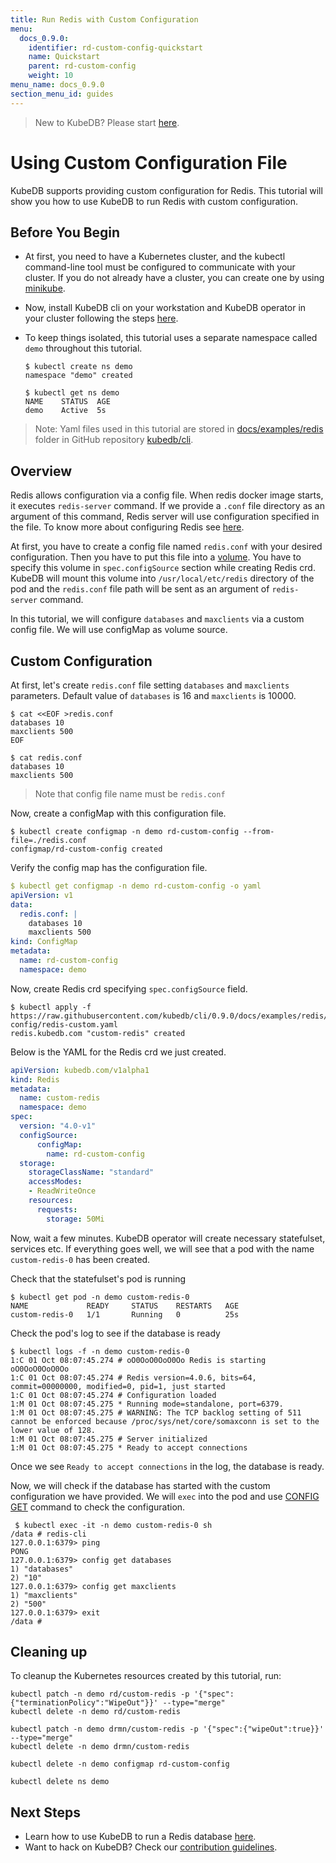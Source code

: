 ```yaml
---
title: Run Redis with Custom Configuration
menu:
  docs_0.9.0:
    identifier: rd-custom-config-quickstart
    name: Quickstart
    parent: rd-custom-config
    weight: 10
menu_name: docs_0.9.0
section_menu_id: guides
---
```


> New to KubeDB? Please start [here](/docs/0.9.0/concepts/README).

# Using Custom Configuration File

KubeDB supports providing custom configuration for Redis. This tutorial will show you how to use KubeDB to run Redis with custom configuration.

## Before You Begin

- At first, you need to have a Kubernetes cluster, and the kubectl command-line tool must be configured to communicate with your cluster. If you do not already have a cluster, you can create one by using [minikube](https://github.com/kubernetes/minikube).

- Now, install KubeDB cli on your workstation and KubeDB operator in your cluster following the steps [here](/docs/0.9.0/setup/install).

- To keep things isolated, this tutorial uses a separate namespace called `demo` throughout this tutorial.

  ```console
  $ kubectl create ns demo
  namespace "demo" created
  
  $ kubectl get ns demo
  NAME    STATUS  AGE
  demo    Active  5s
  ```

> Note: Yaml files used in this tutorial are stored in [docs/examples/redis](https://github.com/kubedb/cli/tree/0.9.0/docs/examples/redis) folder in GitHub repository [kubedb/cli](https://github.com/kubedb/cli).

## Overview

Redis allows configuration via a config file. When redis docker image starts, it executes `redis-server` command. If we provide a `.conf` file directory as an argument of this command, Redis server will use configuration specified in the file. To know more about configuring Redis see [here](https://redis.io/topics/config).

At first, you have to create a config file named `redis.conf` with your desired configuration. Then you have to put this file into a [volume](https://kubernetes.io/docs/concepts/storage/volumes/). You have to specify this volume in `spec.configSource` section while creating Redis crd. KubeDB will mount this volume into `/usr/local/etc/redis` directory of the pod and the `redis.conf` file path will be sent as an argument of `redis-server` command.

In this tutorial, we will configure `databases` and `maxclients` via a custom config file. We will use configMap as volume source.

## Custom Configuration

At first, let's create `redis.conf` file setting `databases` and `maxclients` parameters. Default value of `databases` is 16 and `maxclients` is 10000.

```console
$ cat <<EOF >redis.conf
databases 10
maxclients 500
EOF

$ cat redis.conf
databases 10
maxclients 500
```

> Note that config file name must be `redis.conf`

Now, create a configMap with this configuration file.

```console
$ kubectl create configmap -n demo rd-custom-config --from-file=./redis.conf
configmap/rd-custom-config created
```

Verify the config map has the configuration file.

```yaml
$ kubectl get configmap -n demo rd-custom-config -o yaml
apiVersion: v1
data:
  redis.conf: |
    databases 10
    maxclients 500
kind: ConfigMap
metadata:
  name: rd-custom-config
  namespace: demo
```

Now, create Redis crd specifying `spec.configSource` field.

```console
$ kubectl apply -f https://raw.githubusercontent.com/kubedb/cli/0.9.0/docs/examples/redis/custom-config/redis-custom.yaml
redis.kubedb.com "custom-redis" created
```

Below is the YAML for the Redis crd we just created.

```yaml
apiVersion: kubedb.com/v1alpha1
kind: Redis
metadata:
  name: custom-redis
  namespace: demo
spec:
  version: "4.0-v1"
  configSource:
      configMap:
        name: rd-custom-config
  storage:
    storageClassName: "standard"
    accessModes:
    - ReadWriteOnce
    resources:
      requests:
        storage: 50Mi
```

Now, wait a few minutes. KubeDB operator will create necessary statefulset, services etc. If everything goes well, we will see that a pod with the name `custom-redis-0` has been created.

Check that the statefulset's pod is running

```console
$ kubectl get pod -n demo custom-redis-0
NAME             READY     STATUS    RESTARTS   AGE
custom-redis-0   1/1       Running   0          25s
```

Check the pod's log to see if the database is ready

```console
$ kubectl logs -f -n demo custom-redis-0
1:C 01 Oct 08:07:45.274 # oO0OoO0OoO0Oo Redis is starting oO0OoO0OoO0Oo
1:C 01 Oct 08:07:45.274 # Redis version=4.0.6, bits=64, commit=00000000, modified=0, pid=1, just started
1:C 01 Oct 08:07:45.274 # Configuration loaded
1:M 01 Oct 08:07:45.275 * Running mode=standalone, port=6379.
1:M 01 Oct 08:07:45.275 # WARNING: The TCP backlog setting of 511 cannot be enforced because /proc/sys/net/core/somaxconn is set to the lower value of 128.
1:M 01 Oct 08:07:45.275 # Server initialized
1:M 01 Oct 08:07:45.275 * Ready to accept connections
```

Once we see `Ready to accept connections` in the log, the database is ready.

Now, we will check if the database has started with the custom configuration we have provided. We will `exec` into the pod and use [CONFIG GET](https://redis.io/commands/config-get) command to check the configuration.

```console
 $ kubectl exec -it -n demo custom-redis-0 sh
/data # redis-cli
127.0.0.1:6379> ping
PONG
127.0.0.1:6379> config get databases
1) "databases"
2) "10"
127.0.0.1:6379> config get maxclients
1) "maxclients"
2) "500"
127.0.0.1:6379> exit
/data #
```

## Cleaning up

To cleanup the Kubernetes resources created by this tutorial, run:

```console
kubectl patch -n demo rd/custom-redis -p '{"spec":{"terminationPolicy":"WipeOut"}}' --type="merge"
kubectl delete -n demo rd/custom-redis

kubectl patch -n demo drmn/custom-redis -p '{"spec":{"wipeOut":true}}' --type="merge"
kubectl delete -n demo drmn/custom-redis

kubectl delete -n demo configmap rd-custom-config

kubectl delete ns demo
```

## Next Steps

- Learn how to use KubeDB to run a Redis database [here](/docs/0.9.0/guides/redis/README).
- Want to hack on KubeDB? Check our [contribution guidelines](/docs/0.9.0/CONTRIBUTING).
